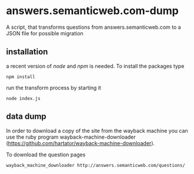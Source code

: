 # answers.semanticweb.com-dump
A script, that transforms questions from answers.semanticweb.com to a JSON file for possible migration

## installation

a recent version of *node* and *npm* is needed. To install the packages type

    npm install

run the transform process by starting it

    node index.js

## data dump

In order to download a copy of the site from the wayback machine
you can use the ruby program wayback-machine-downloader 
(https://github.com/hartator/wayback-machine-downloader).

To download the question pages

    wayback_machine_downloader http://answers.semanticweb.com/questions/

